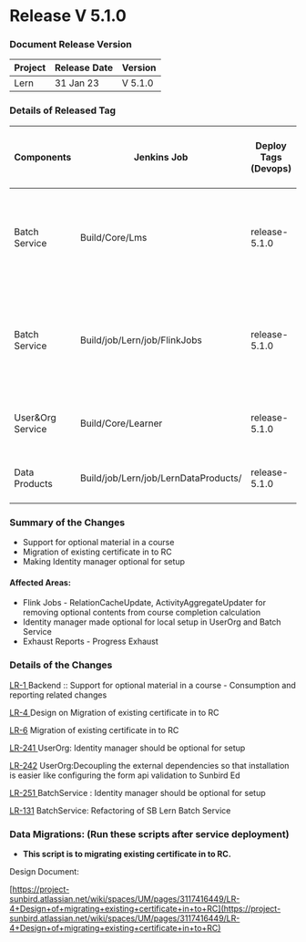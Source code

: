 # Release V 5.1.0

### Document Release Version <a href="#document-release-version" id="document-release-version"></a>

| Project | Release Date | Version |
| ------- | ------------ | ------- |
| Lern    | 31 Jan 23    | V 5.1.0 |

### Details of Released Tag

| Components        | Jenkins Job                          | Deploy Tags (Devops) | Build Tags (Github Repo Tags)                                                                                                                                    | Github Repository                                                                                                | Comments                                                                      |
| ----------------- | ------------------------------------ | -------------------- | ---------------------------------------------------------------------------------------------------------------------------------------------------------------- | ---------------------------------------------------------------------------------------------------------------- | ----------------------------------------------------------------------------- |
| Batch Service     | Build/Core/Lms                       | release-5.1.0        | <p>sunbird-course-service : <a href="https://github.com/Sunbird-Lern/sunbird-course-service/releases/tag/release-5.1.0_RC1">release-5.1.0_RC</a>1</p><p><br></p> | [https://github.com/Sunbird-Lern/sunbird-course-service](https://github.com/Sunbird-Lern/sunbird-course-service) |                                                                               |
| Batch Service     | Build/job/Lern/job/FlinkJobs         | release-5.1.0        | data-pipeline : [release-5.1.0\_RC1](https://github.com/Sunbird-Lern/data-pipeline/releases/tag/release-5.1.0\_RC1)                                              | [https://github.com/Sunbird-Lern/data-pipeline](https://github.com/Sunbird-Lern/data-pipeline)                   | relational-cache-updater, avtivity-aggregate-updater jobs need to be deployed |
| User\&Org Service | Build/Core/Learner                   | release-5.1.0        | sunbird-lms-service : [release-5.1.0\_RC2](https://github.com/Sunbird-Lern/sunbird-lms-service/releases/tag/release-5.1.0\_RC2)                                  | [https://github.com/Sunbird-Lern/sunbird-lms-service](https://github.com/Sunbird-Lern/sunbird-lms-service)       |                                                                               |
| Data Products     | Build/job/Lern/job/LernDataProducts/ | release-5.1.0        | data-products : [release-5.1.0\_RC1](https://github.com/Sunbird-Lern/data-products/releases/tag/release-5.1.0\_RC1)                                              | [https://github.com/Sunbird-Lern/data-products](https://github.com/Sunbird-Lern/data-products)                   |                                                                               |

### **Summary of the Changes** <a href="#1.-summary-of-the-changes" id="1.-summary-of-the-changes"></a>

* Support for optional material in a course
* Migration of existing certificate in to RC
* Making Identity manager optional for setup

#### Affected Areas:

* Flink Jobs - RelationCacheUpdate, ActivityAggregateUpdater for removing optional contents from course completion calculation
* Identity manager made optional for local setup in UserOrg and Batch Service
* Exhaust Reports - Progress Exhaust

### Details of the Changes

[LR-1 ](https://project-sunbird.atlassian.net/browse/LR-1)Backend :: Support for optional material in a course - Consumption and reporting related changes

[LR-4 ](https://project-sunbird.atlassian.net/browse/LR-4)Design on Migration of existing certificate in to RC

[LR-6](https://project-sunbird.atlassian.net/browse/LR-6) Migration of existing certificate in to RC

[LR-241 ](https://project-sunbird.atlassian.net/browse/LR-241)UserOrg: Identity manager should be optional for setup

[LR-242](https://project-sunbird.atlassian.net/browse/LR-242) UserOrg:Decoupling the external dependencies so that installation is easier like configuring the form api validation to Sunbird Ed

[LR-251 ](https://project-sunbird.atlassian.net/browse/LR-251)BatchService : Identity manager should be optional for setup

[LR-131](https://project-sunbird.atlassian.net/browse/LR-131) BatchService: Refactoring of SB Lern Batch Service



### Data Migrations: (Run these scripts after service deployment)

* **This script is to migrating existing certificate in to RC.**

Design Document:

[https://project-sunbird.atlassian.net/wiki/spaces/UM/pages/3117416449/LR-4+Design+of+migrating+existing+certificate+in+to+RC](https://project-sunbird.atlassian.net/wiki/spaces/UM/pages/3117416449/LR-4+Design+of+migrating+existing+certificate+in+to+RC)

